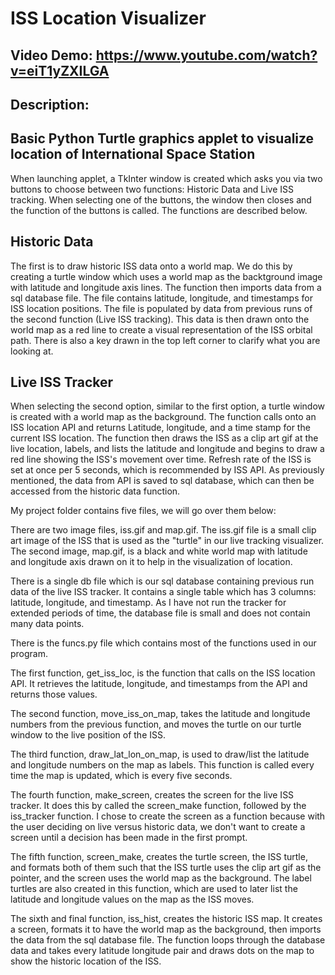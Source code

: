 # ISS Location Visualizer
## Video Demo:  https://www.youtube.com/watch?v=eiT1yZXILGA
## Description:

## Basic Python Turtle graphics applet to visualize location of International Space Station

When launching applet, a TkInter window is created which asks you via
two buttons to choose between two functions: Historic Data and Live ISS 
tracking. When selecting one of the buttons, the window then closes and 
the function of the buttons is called. The functions are described below.

## Historic Data
The first is to draw historic ISS data onto a world map. We do this by creating
a turtle window which uses a world map as the backtground image with latitude
and longitude axis lines. The function then imports data from a sql database file.
The file contains latitude, longitude, and timestamps for ISS location positions. 
The file is populated by data from previous runs of the second function 
(Live ISS tracking). This data is then drawn onto the world map as a red line to 
create a visual representation of the ISS orbital path. There is also a key drawn
in the top left corner to clarify what you are looking at.

## Live ISS Tracker
When selecting the second option, similar to the first option, a turtle window is
created with a world map as the background. The function calls onto an ISS location
API and returns Latitude, longitude, and a time stamp for the current ISS location.
The function then draws the ISS as a clip art gif at the live location, labels, and 
lists the latitude and longitude and begins to draw a red line showing the ISS's 
movement over time. Refresh rate of the ISS is set at once per 5 seconds, which is 
recommended by ISS API. As previously mentioned, the data from API is saved to sql 
database, which can then be accessed from the historic data function.

My project folder contains five files, we will go over them below:

There are two image files, iss.gif and map.gif. The iss.gif file is a small clip 
art image of the ISS that is used as the "turtle" in our live tracking visualizer. 
The second image, map.gif, is a black and white world map with latitude and 
longitude axis drawn on it to help in the visualization of location.

There is a single db file which is our sql database containing previous run data
of the live ISS tracker. It contains a single table which has 3 columns: latitude,
longitude, and timestamp. As I have not run the tracker for extended periods of
time, the database file is small and does not contain many data points.

There is the funcs.py file which contains most of the functions used in our program.

The first function, get_iss_loc, is the function that calls on the ISS location API.
It retrieves the latitude, longitude, and timestamps from the API and returns those
values.

The second function, move_iss_on_map, takes the latitude and longitude numbers from 
the previous function, and moves the turtle on our turtle window to the live position
of the ISS.

The third function, draw_lat_lon_on_map, is used to draw/list the latitude and 
longitude numbers on the map as labels. This function is called every time the map
is updated, which is every five seconds.

The fourth function, make_screen, creates the screen for the live ISS tracker.
It does this by called the screen_make function, followed by the iss_tracker
function. I chose to create the screen as a function because with the user deciding
on live versus historic data, we don't want to create a screen until a decision has
been made in the first prompt.

The fifth function, screen_make, creates the turtle screen, the ISS turtle, and formats
both of them such that the ISS turtle uses the clip art gif as the pointer, and the 
screen uses the world map as the background. The label turtles are also created in this 
function, which are used to later list the latitude and longitude values on the map as
the ISS moves.

The sixth and final function, iss_hist, creates the historic ISS map. It creates a screen,
formats it to have the world map as the background, then imports the data from the sql
database file. The function loops through the database data and takes every latitude
longitude pair and draws dots on the map to show the historic location of the ISS.


